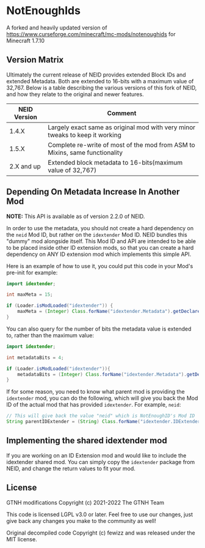 # NotEnoughIds

A forked and heavily updated version of https://www.curseforge.com/minecraft/mc-mods/notenoughids for Minecraft 1.7.10

## Version Matrix

Ultimately the current release of NEID provides extended Block IDs and extended Metadata. Both are extended to 16-bits with
a maximum value of 32,767. Below is a table describing the various versions of this fork of NEID, and how they relate to the
original and newer features.

| NEID Version | Comment                                                                      |
| ------------ |------------------------------------------------------------------------------|
| 1.4.X        | Largely exact same as original mod with very minor tweaks to keep it working |
| 1.5.X        | Complete re-write of most of the mod from ASM to Mixins, same functionality  |
| 2.X and up   | Extended block metadata to 16-bits(maximum value of 32,767)                  |

## Depending On Metadata Increase In Another Mod

**NOTE:** This API is available as of version 2.2.0 of NEID.

In order to use the metadata, you should not create a hard dependency on the `neid` Mod ID, but rather on the `idextender` Mod ID.
NEID bundles this "dummy" mod alongside itself. This Mod ID and API are intended to be able to be placed inside other ID extension mods,
so that you can create a hard dependency on ANY ID extension mod which implements this simple API.

Here is an example of how to use it, you could put this code in your Mod's pre-init for example:

```java
import idextender;

int maxMeta = 15;

if (Loader.isModLoaded("idextender")) {
    maxMeta = (Integer) Class.forName("idextender.Metadata").getDeclaredMethod("maximumMetadata").invoke(null);
}
```

You can also query for the number of bits the metadata value is extended to, rather than the maximum value:

```java
import idextender;

int metadataBits = 4;

if (Loader.isModLoaded("idextender")){
    metadataBits = (Integer) Class.forName("idextender.Metadata").getDeclaredMethod("metadataBits").invoke(null);
}
```

If for some reason, you need to know what parent mod is providing the `idextender` mod, you can do the following, which will give you
back the Mod ID of the actual mod that has provided `idextender`. For example, `neid`:

```java
// This will give back the value "neid" which is NotEnoughID's Mod ID
String parentIDExtender = (String) Class.forName("idextender.IDExtender").getDeclaredMethod("parentModId").invoke(null);
```

## Implementing the shared idextender mod

If you are working on an ID Extension mod and would like to include the idextender shared mod. You can simply copy the `idextender`
package from NEID, and change the return values to fit your mod.

## License

GTNH modifications Copyright (c) 2021-2022 The GTNH Team

This code is licensed LGPL v3.0 or later. Feel free to use our changes, just give back any changes you make to the community as well!

Original decompiled code Copyright (c) fewizz and was released under the MIT license.
